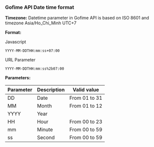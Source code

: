 ### Gofime API Date time format

**Timezone:** Datetime parameter in Gofime API is based on ISO 8601 and timezone Asia/Ho_Chi_Minh UTC+7

**Format:** 

Javascript
```
YYYY-MM-DDTHH:mm:ss+07:00
```
URL Parameter
```
YYYY-MM-DDTHH:mm:ss%2b07:00
```

**Parameters:**

| Parameter | Description | Valid value   |
| --------- | ----------- | ------------- |
| DD        | Date        | From 01 to 31 |
| MM        | Month       | From 01 to 12 |
| YYYY      | Year        |               |
| HH        | Hour        | From 00 to 23 |
| mm        | Minute      | From 00 to 59 |
| ss        | Second      | From 00 to 59 |



